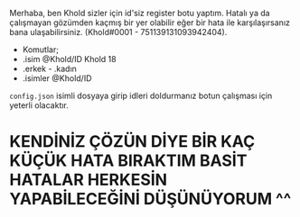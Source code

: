 Merhaba, ben Khold sizler için id'siz register botu yaptım. Hatalı ya da çalışmayan gözümden kaçmış bir yer olabilir eğer bir hata ile karşılaşırsanız bana ulaşabilirsiniz. (Khold#0001 - 751139131093942404).

* Komutlar;
* .isim @Khold/ID Khold 18
* .erkek - .kadın
* .isimler @Khold/ID

`config.json` isimli dosyaya girip idleri doldurmanız botun çalışması için yeterli olacaktır. 


# KENDİNİZ ÇÖZÜN DİYE BİR KAÇ KÜÇÜK HATA BIRAKTIM BASİT HATALAR HERKESİN YAPABİLECEĞİNİ DÜŞÜNÜYORUM ^^
